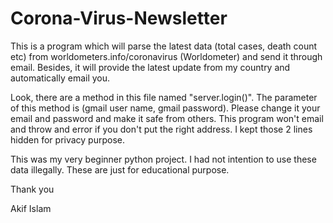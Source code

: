 # Corona-Virus-Newsletter
This is a program which will parse the latest data (total cases, death count etc) from worldometers.info/coronavirus (Worldometer) 
and send it through email. Besides, it will provide the latest update from my country and automatically email you. 

Look, there are a method in this file named "server.login()".
The parameter of this method is (gmail user name, gmail password). 
Please change it your email and password and make it safe from others. 
This program won't email and throw and error if you don't put the right address. I kept those 2 lines hidden for privacy purpose. 

This was my very beginner python project. I had not intention to use these data illegally. 
These are just for educational purpose. 

Thank you

Akif Islam

